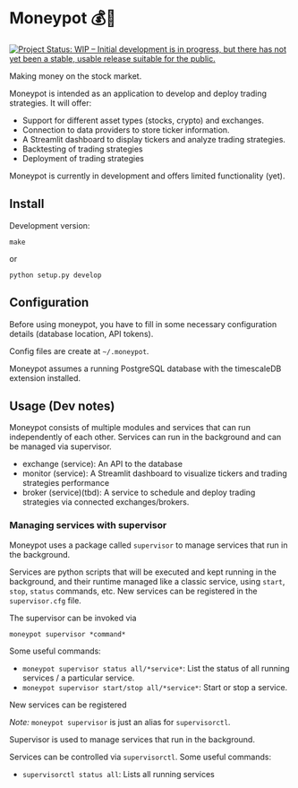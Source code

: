 # Moneypot 💰🍯

[![Project Status: WIP – Initial development is in progress, but there has not yet been a stable, usable release suitable for the public.](https://www.repostatus.org/badges/latest/wip.svg)](https://www.repostatus.org/#wip)

Making money on the stock market.

Moneypot is intended as an application to develop and deploy trading strategies. It will offer:

- Support for different asset types (stocks, crypto) and exchanges.
- Connection to data providers to store ticker information.
- A Streamlit dashboard to display tickers and analyze trading strategies.
- Backtesting of trading strategies
- Deployment of trading strategies

Moneypot is currently in development and offers limited functionality (yet).

## Install

Development version:

```
make
```

or

```
python setup.py develop
```

## Configuration

Before using moneypot, you have to fill in some necessary configuration details (database location, API tokens).

Config files are create at `~/.moneypot`.

Moneypot assumes a running PostgreSQL database with the timescaleDB extension installed.

## Usage (Dev notes)

Moneypot consists of multiple modules and services that can run independently of each other. Services can run in the background and can be managed via supervisor.

- exchange (service): An API to the database
- monitor (service): A Streamlit dashboard to visualize tickers and trading strategies performance
- broker (service)(tbd): A service to schedule and deploy trading strategies via connected exchanges/brokers.

### Managing services with supervisor

Moneypot uses a package called `supervisor` to manage services that run in the background.

Services are python scripts that will be executed and kept running in the background, and their runtime managed like a classic service, using `start`, `stop`, `status` commands, etc. New services can be registered in the `supervisor.cfg` file.

The supervisor can be invoked via

```
moneypot supervisor *command*
```

Some useful commands:

- `moneypot supervisor status all/*service*`: List the status of all running services / a particular service.
- `moneypot supervisor start/stop all/*service*`: Start or stop a service.

New services can be registered

_Note:_ `moneypot supervisor` is just an alias for `supervisorctl`.

Supervisor is used to manage services that run in the background.

Services can be controlled via `supervisorctl`. Some useful commands:

- `supervisorctl status all`: Lists all running services
